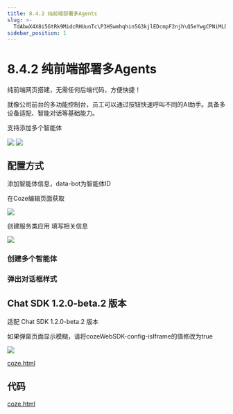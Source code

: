 ```yaml
---
title: 8.4.2 纯前端部署多Agents
slug: >-
  TdAbwX4X8i5GtRk9MidcRHUunTc\P3HSwmhqhin5G3kjlEDcmpF2njh\Q5eYwgCPNiMLDtkm9jDcEzY1nJe
sidebar_position: 1
---
```



# 8.4.2 纯前端部署多Agents

纯前端网页搭建，无需任何后端代码，方便快捷！

就像公司前台的多功能控制台，员工可以通过按钮快速呼叫不同的AI助手。具备多设备适配、智能对话等基础能力。

支持添加多个智能体

<img src="/assets/L1qGb2M9Lo1jtFxjO62cDQirnoc.png" src-width="1920" src-height="869" align="center"/>

<img src="/assets/DBvKbTuD6okJA3xPsOTctB5jnUh.png" src-width="1920" src-height="869" align="center"/>

## 配置方式

添加智能体信息，data-bot为智能体ID

在Coze编辑页面获取

<img src="/assets/G86DbrEGZoQEe4xQd4XcJZcFn8g.png" src-width="842" src-height="164" align="center"/>

创建服务类应用 填写相关信息

<img src="/assets/Aob8byJBJo9Sgzx3DZMcESj7neO.png" src-width="693" src-height="506" align="center"/>

### 创建多个智能体

### 弹出对话框样式

## Chat SDK 1.2.0-beta.2 版本

适配 Chat SDK 1.2.0-beta.2 版本

如果弹窗页面显示模糊，请将cozeWebSDK-config-isIframe的值修改为true

<img src="/assets/R35rbaqbwouz02x8iDjcSWFwnrc.png" src-width="653" src-height="157" align="center"/>

[coze.html](/assets/RGRzbLHlzobAT6xVQchcyoObnSe.html)

## 代码

[coze.html](/assets/H5dgbuNCeo9QsXxrggAcSqSenSc.html)

